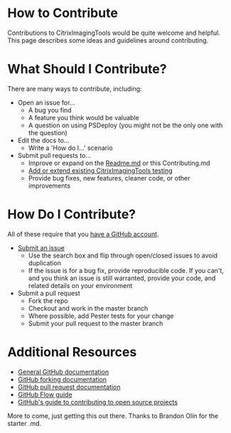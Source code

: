 # How to Contribute

Contributions to CitrixImagingTools would be quite welcome and helpful. This page describes some ideas and guidelines around contributing.

# What Should I Contribute?

There are many ways to contribute, including:

* Open an issue for...
  * A bug you find
  * A feature you think would be valuable
  * A question on using PSDeploy (you might not be the only one with the question)
* Edit the docs to...
  * Write a 'How do I...' scenario
* Submit pull requests to...
  * Improve or expand on the [Readme.md](https://github.com/megamorf/CitrixImagingTools/blob/master/README.md) or this Contributing.md
  * [Add or extend existing CitrixImagingTools testing](https://github.com/megamorf/CitrixImagingTools/blob/master/Tests/CitrixImagingTools.Tests.ps1)
  * Provide bug fixes, new features, cleaner code, or other improvements

# How Do I Contribute?

All of these require that you [have a GitHub account](https://github.com/signup/free).

* [Submit an issue](https://github.com/megamorf/CitrixImagingTools/CitrixImagingTools/issues)
  * Use the search box and flip through open/closed issues to avoid duplication
  * If the issue is for a bug fix, provide reproducible code.  If you can't, and you think an issue is still warranted, provide your code, and related details on your environment
* Submit a pull request
  * Fork the repo
  * Checkout and work in the master branch
  * Where possible, add Pester tests for your change
  * Submit your pull request to the master branch

# Additional Resources
* [General GitHub documentation](https://help.github.com/)
* [GitHub forking documentation](https://guides.github.com/activities/forking/)
* [GitHub pull request documentation](https://help.github.com/send-pull-requests/)
* [GitHub Flow guide](https://guides.github.com/introduction/flow/)
* [GitHub's guide to contributing to open source projects](https://guides.github.com/activities/contributing-to-open-source/)

More to come, just getting this out there. Thanks to Brandon Olin for the starter .md.


